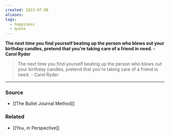 ```yaml
---
created: 2023-07-08
aliases: 
tags:
  - happiness
  - quote
---
```

**The next time you find yourself beating up the person who blows out your birthday candles, pretend that you're taking care of a friend in need. - Carol Ryder**

> The next time you find yourself beating up the person who blows out your birthday candles, pretend that you're taking care of a friend in need. - Carol Ryder
> 

---

### Source
- [[The Bullet Journal Method]]

### Related
- [[You, in Perspective]]